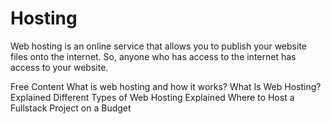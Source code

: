# Hosting

Web hosting is an online service that allows you to publish your website files onto the internet. So, anyone who has access to the internet has access to your website.

<ResourceGroupTitle>Free Content</ResourceGroupTitle>
<BadgeLink colorScheme='yellow' badgeText='Read' href='https://medium.com/visualmodo/what-is-web-hosting-and-how-it-works-c05fa017de65'>What is web hosting and how it works?</BadgeLink>
<BadgeLink badgeText='Watch' href='https://www.youtube.com/watch?v=htbY9-yggB0'>What Is Web Hosting? Explained</BadgeLink>
<BadgeLink badgeText='Watch' href='https://www.youtube.com/watch?v=AXVZYzw8geg'>Different Types of Web Hosting Explained</BadgeLink>
<BadgeLink badgeText='Watch' href='https://www.youtube.com/watch?v=Kx_1NYYJS7Q'>Where to Host a Fullstack Project on a Budget</BadgeLink>
